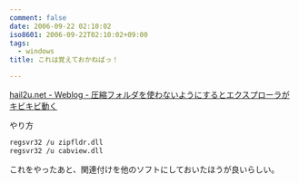 ```yaml
---
comment: false
date: 2006-09-22 02:10:02
iso8601: 2006-09-22T02:10:02+09:00
tags:
  - windows
title: これは覚えておかねばっ！

---
```


<div class="entry-body">
  <p><a href="http://hail2u.net/blog/software/turn-off-zip-folder.html">hail2u.net - Weblog - 圧縮フォルダを使わないようにするとエクスプローラがキビキビ動く</a></p>

  <p>やり方</p>

```default
regsvr32 /u zipfldr.dll
regsvr32 /u cabview.dll
```

  <p>これをやったあと、関連付けを他のソフトにしておいたほうが良いらしい。</p>
</div>
